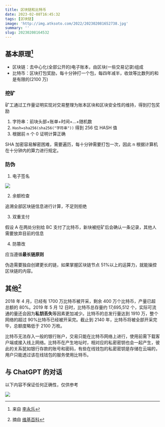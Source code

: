 ```yaml
---
title: 区块链和比特币
date: 2023-02-08T16:45:32
tags: [区块链]
image: 'http://img.atksoto.com/2022/202302081652738.jpg'
summary: ''
slug: 20230208164532
---
```


## 基本原理[^1]

- 区块链：去中心化(全部公开的)电子账本，由区块(一些交易记录)组成
- 比特币：区块打包奖励，每十分钟打一个包，每四年减半，收敛等比数列的和是有限的(2100 万)

### 挖矿

矿工通过工作量证明实现对交易整理为账本区块和区块安全性的维持，得到打包奖励

1. 字符串：前块头部+账单+时间+...+随机数
2. `Hash=sha256(sha256("字符串"))` 得到 256 位 HASH 值
3. 根据前 n 个 0 证明计算正确

SHA 加密容易解密困难，需要遍历，每十分钟需要打包一次，因此 n 根据计算机在十分钟内的算力进行规定。

### 防伪

1. 电子签名

![](http://img.atksoto.com/2022/202302081704564.svg)

2. 余额检查

追溯全部区块链信息进行计算，不足则拒绝

3. 双重支付

假设 A 在两处分别给 BC 支付了比特币，新块被挖矿后会确认一条记录，其他人需要放弃目前的信息

4. 防篡改

应当遵循**最长链原则**

伪造需要独自创建更长的链，如果掌握区块链节点 51%以上的运算力，就能操控区块链的内容。

## 其他[^wiki]

2018 年 4 月，已经有 1700 万比特币被开采，剩余 400 万个比特币，产量已超总额的 80%。2019 年 5 月 12 日时，比特币总存量约 17,695,512 个，实际可流通的量还会因为**私钥丢失**等因素更加减少。比特币的总发行量达到 1910 万，整个网络的超过 90%比特币已经被开采完。截止到 2140 年，比特币将被全部开采完毕，总额度略低于 2100 万枚。

比特币无法存入一般的银行账户，交易只能在比特币网络上进行，使用前需下载客户端或接入线上网络。比特币在产生地址时，相对应的私密密钥也会一起产生，彼此的关系犹如银行存款的账号和密码，有些在线钱包的私密密钥是存储在云端的，用户只能透过该在线钱包的服务使用比特币。

## 与 ChatGPT 的对话

以下内容不保证任何正确性，仅供参考

![](http://img.atksoto.com/2022/202302081658036.png)

[^1]: 来自 [李永乐](https://www.youtube.com/watch?v=g_fSistU3MQ)
[^wiki]: 摘自 [维基百科](https://zh.wikipedia.org/zh-cn/比特币)
